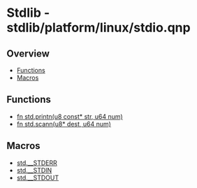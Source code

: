 
# Stdlib - stdlib/platform/linux/stdio.qnp

## Overview
 - [Functions](#functions)
 - [Macros](#macros)


## Functions
 - [fn<i32> std.printn(u8 const* str, u64 num)]()
 - [fn<i32> std.scann(u8* dest, u64 num)]()

## Macros
 - [std.__STDERR]()
 - [std.__STDIN]()
 - [std.__STDOUT]()


